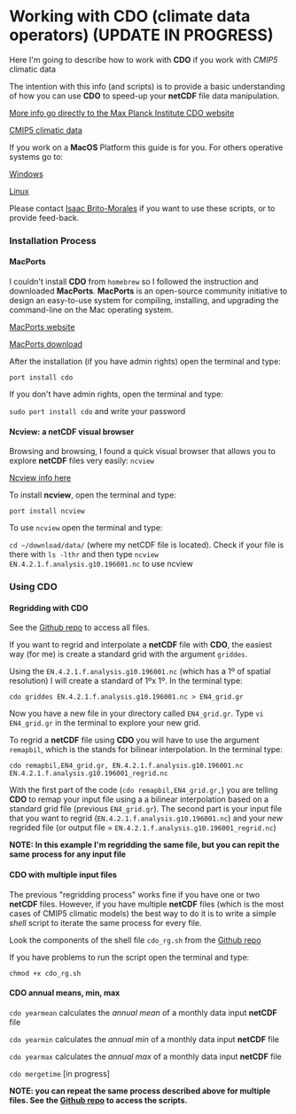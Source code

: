 # Working with CDO (climate data operators) (UPDATE IN PROGRESS)

Here I'm going to describe how to work with **CDO** if you work with *CMIP5* climatic data

The intention with this info (and scripts) is to provide a basic understanding of how you can use **CDO** to speed-up your **netCDF** file data manipulation.

[More info go directly to the Max Planck Institute CDO website](https://code.mpimet.mpg.de/projects/cdo/)

[CMIP5 climatic data](https://esgf-node.llnl.gov/projects/esgf-llnl/)

If you work on a **MacOS** Platform this guide is for you. For others operative systems go to:

[Windows](https://code.mpimet.mpg.de/projects/cdo/wiki/Win32)

[Linux](https://code.mpimet.mpg.de/projects/cdo/wiki/Linux_Platform)

Please contact [Isaac Brito-Morales](i.britomorales@uq.edu.au) if you want to use these scripts, or to provide feed-back.

### Installation Process 

#### MacPorts

I couldn't install **CDO** from `homebrew` so I followed the instruction and downloaded **MacPorts**. **MacPorts** is an open-source community initiative to design an easy-to-use system for compiling, installing, and upgrading the command-line on the Mac operating system. 

[MacPorts website](https://www.macports.org/index.php)

[MacPorts download](https://www.macports.org/install.php)

After the installation (if you have admin rights) open the terminal and type:

  `port install cdo`

If you don't have admin rights, open the terminal and type:

  `sudo port install cdo` and write your password

#### Ncview: a netCDF visual browser

Browsing and browsing, I found a quick visual browser that allows you to explore **netCDF** files very easily: `ncview` 

[Ncview info here](http://meteora.ucsd.edu/~pierce/ncview_home_page.html)

To install **ncview**, open the terminal and type:

  `port install ncview`
  
To use `ncview` open the terminal and type:

  `cd ~/download/data/` (where my netCDF file is located).
  Check if your file is there with
  `ls -lthr` 
  and then type `ncview EN.4.2.1.f.analysis.g10.196001.nc` to use ncview 

### Using CDO

#### Regridding with CDO

See the [Github repo](https://github.com/IsaakBM/CDO-climate-data-operators-) to access all files.

If you want to regrid and interpolate a **netCDF** file with **CDO**, the easiest way (for me) is create a standard grid with the argument `griddes`.

  Using the `EN.4.2.1.f.analysis.g10.196001.nc` (which has a 1º of spatial resolution) I will create a standard of 1ºx 1º. In the terminal type:
  
  `cdo griddes EN.4.2.1.f.analysis.g10.196001.nc > EN4_grid.gr`
  
  Now you have a new file in your directory called `EN4_grid.gr`. Type `vi EN4_grid.gr` in the terminal to explore your new grid. 
  
  To regrid a **netCDF** file using **CDO** you will have to use the argument `remapbil`, which is the stands for bilinear interpolation. In the   terminal type: 
  
  `cdo remapbil,EN4_grid.gr, EN.4.2.1.f.analysis.g10.196001.nc EN.4.2.1.f.analysis.g10.196001_regrid.nc`
  
  With the first part of the code (`cdo remapbil,EN4_grid.gr,`) you are telling **CDO** to remap your input file using a a bilinear interpolation   based on a standard grid file (previous `EN4_grid.gr`). The second part is your input file that you want to regrid (`EN.4.2.1.f.analysis.g10.196001.nc`) and your *new* regrided file (or output file  = `EN.4.2.1.f.analysis.g10.196001_regrid.nc`)

  **NOTE: In this example I'm regridding the same file, but you can repit the same process for any input file**

#### CDO with multiple input files

The previous "regridding process" works fine if you have one or two **netCDF** files. However, if you have multiple **netCDF** files (which is the most cases of CMIP5 climatic models) the best way to do it is to write a simple *shell* script to iterate the same process for every file.

  Look the components of the shell file `cdo_rg.sh` from the [Github repo](https://github.com/IsaakBM/CDO-climate-data-operators-) 
  
  If you have problems to run the script open the terminal and type: 
  
  `chmod +x cdo_rg.sh`
  
#### CDO annual means, min, max

  `cdo yearmean` calculates the *annual mean* of a monthly data input **netCDF** file
  
  `cdo yearmin` calculates the *annual min* of a monthly data input **netCDF** file
  
  `cdo yearmax` calculates the *annual max* of a monthly data input **netCDF** file
  
  `cdo mergetime` [in progress]

  **NOTE: you can repeat the same process described above for multiple files. See the [Github repo](https://github.com/IsaakBM/CDO-climate-data-operators-) to access the scripts.**
  
  
  





